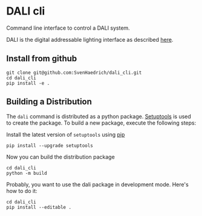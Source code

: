 # DALI cli

Command line interface to control a DALI system.

DALI is the digital addressable lighting interface as described [here](https://www.dali-alliance.org).

## Install from github

    git clone git@github.com:SvenHaedrich/dali_cli.git
    cd dali_cli
    pip install -e .

## Building a Distribution

The `dali` command is distributed as a python package. [Setuptools](https://setuptools.pypa.io) is used to create the package. To build a new package, execute the following steps:

Install the latest version of `setuptools` using [pip](https://pypi.org/project/pip/)

    pip install --upgrade setuptools

Now you can build the distribution package

    cd dali_cli
    python -m build

Probably, you want to use the dali package in development mode. Here's how to do it:

    cd dali_cli
    pip install --editable .

